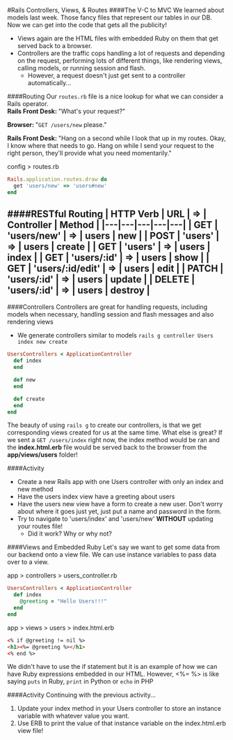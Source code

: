 #Rails Controllers, Views, & Routes
####The V-C to MVC
We learned about models last week.  Those fancy files that represent our tables in our DB.
Now we can get into the code that gets all the publicity!
- Views again are the HTML files with embedded Ruby on them that get served back to a browser.
- Controllers are the traffic cops handling a lot of requests and depending on the request, performing lots of different things, like rendering views, calling models, or running session and flash.  
  - However, a request doesn't just get sent to a controller automatically...

####Routing
Our `routes.rb` file is a nice lookup for what we can consider a Rails operator.  
<b>Rails Front Desk: </b>"What's your request?"

<b>Browser: </b>"`GET /users/new` please."

<b>Rails Front Desk: </b>"Hang on a second while I look that up in my routes.  Okay, I know where that needs to go.  Hang on while I send your request to the right person, they'll provide what you need momentarily."

config > routes.rb
```ruby
Rails.application.routes.draw do
  get 'users/new' => 'users#new'
end
```

####RESTful Routing
| HTTP Verb | URL | => | Controller | Method |
|---|---|---|---|---|
| GET | 'users/new' | => | users | new |
| POST | 'users' | => | users | create |
| GET | 'users' | => | users | index |
| GET | 'users/:id' | => | users | show |
| GET | 'users/:id/edit' | => | users | edit |
| PATCH | 'users/:id' | => | users | update |
| DELETE | 'users/:id' | => | users | destroy |
---

####Controllers
Controllers are great for handling requests, including models when necessary, handling session and flash messages and also rendering views
- We generate controllers similar to models
`rails g controller Users index new create`

```ruby
UsersControllers < ApplicationController
  def index
  end

  def new
  end

  def create
  end
end
```
The beauty of using `rails g` to create our controllers, is that we get corresponding views created for us at the same time.  What else is great?  If we sent a `GET /users/index` right now, the index method would be ran and the <b>index.html.erb</b> file would be served back to the browser from the <b>app/views/users</b> folder!

####Activity
- Create a new Rails app with one Users controller with only an index and new method
- Have the users index view have a greeting about users
- Have the users new view have a form to create a new user.  Don't worry about where it goes just yet, just put a name and password in the form.
- Try to navigate to 'users/index' and 'users/new' <b>WITHOUT</b> updating your routes file!
  - Did it work? Why or why not?

####Views and Embedded Ruby
Let's say we want to get some data from our backend onto a view file.  We can use instance variables to pass data over to a view.

app > controllers > users_controller.rb
```ruby
UsersControllers < ApplicationController
  def index
    @greeting = "Hello Users!!!"
  end
end
```

app > views > users > index.html.erb
```html
<% if @greeting != nil %>
<h1><%= @greeting %></h1>
<% end %>
```
We didn't have to use the if statement but it is an example of how we can have Ruby expressions embedded in our HTML.  However, <%= %> is like saying `puts` in Ruby, `print` in Python or `echo` in PHP

####Activity
Continuing with the previous activity...
1. Update your index method in your Users controller to store an instance variable with whatever value you want.
2. Use ERB to print the value of that instance variable on the index.html.erb view file!
